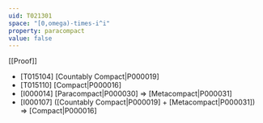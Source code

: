 ```yaml
---
uid: T021301
space: "[0,omega)-times-i^i"
property: paracompact
value: false
---
```

[[Proof]]

* [T015104] [Countably Compact|P000019]
* [T015110] [Compact|P000016]
* [I000014] [Paracompact|P000030] => [Metacompact|P000031]
* [I000107] ([Countably Compact|P000019] + [Metacompact|P000031]) => [Compact|P000016]

